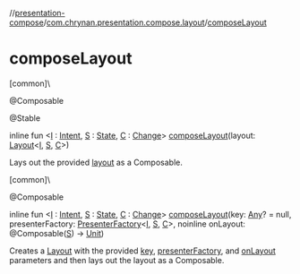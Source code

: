 //[presentation-compose](../../index.md)/[com.chrynan.presentation.compose.layout](index.md)/[composeLayout](compose-layout.md)

# composeLayout

[common]\

@Composable

@Stable

inline fun &lt;[I](compose-layout.md) : [Intent](../../../presentation-core/presentation-core/com.chrynan.presentation/-intent/index.md), [S](compose-layout.md) : [State](../../../presentation-core/presentation-core/com.chrynan.presentation/-state/index.md), [C](compose-layout.md) : [Change](../../../presentation-core/presentation-core/com.chrynan.presentation/-change/index.md)&gt; [composeLayout](compose-layout.md)(layout: [Layout](-layout/index.md)&lt;[I](compose-layout.md), [S](compose-layout.md), [C](compose-layout.md)&gt;)

Lays out the provided [layout](compose-layout.md) as a Composable.

[common]\

@Composable

inline fun &lt;[I](compose-layout.md) : [Intent](../../../presentation-core/presentation-core/com.chrynan.presentation/-intent/index.md), [S](compose-layout.md) : [State](../../../presentation-core/presentation-core/com.chrynan.presentation/-state/index.md), [C](compose-layout.md) : [Change](../../../presentation-core/presentation-core/com.chrynan.presentation/-change/index.md)&gt; [composeLayout](compose-layout.md)(key: [Any](https://kotlinlang.org/api/latest/jvm/stdlib/kotlin/-any/index.html)? = null, presenterFactory: [PresenterFactory](../../../presentation-core/presentation-core/com.chrynan.presentation/-presenter-factory/index.md)&lt;[I](compose-layout.md), [S](compose-layout.md), [C](compose-layout.md)&gt;, noinline onLayout: @Composable([S](compose-layout.md)) -&gt; [Unit](https://kotlinlang.org/api/latest/jvm/stdlib/kotlin/-unit/index.html))

Creates a [Layout](-layout/index.md) with the provided [key](compose-layout.md), [presenterFactory](compose-layout.md), and [onLayout](compose-layout.md) parameters and then lays out the layout as a Composable.
